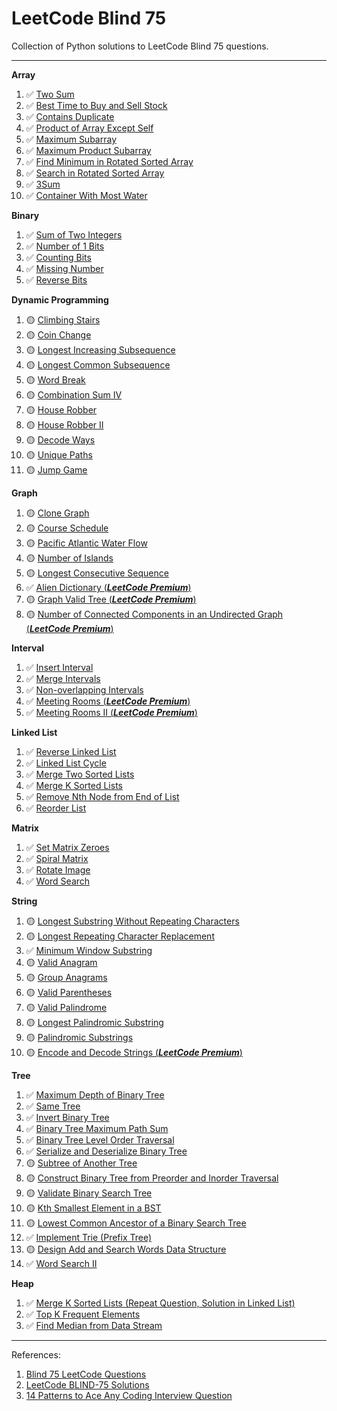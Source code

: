 # LeetCode Blind 75

Collection of Python solutions to LeetCode Blind 75 questions.

---

**Array**

1. ✅ [Two Sum](./Array/0001%20-%20Two%20Sum/)
2. ✅ [Best Time to Buy and Sell Stock](./Array/0121%20-%20Best%20Time%20to%20Buy%20and%20Sell%20Stock/)
3. ✅ [Contains Duplicate](./Array/0217%20-%20Contains%20Duplicate/)
4. ✅ [Product of Array Except Self](./Array/0238%20-%20Product%20of%20Array%20Except%20Self/)
5. ✅ [Maximum Subarray](./Array/0053%20-%20Maximum%20Subarray/)
6. ✅ [Maximum Product Subarray](./Array/0152%20-%20Maximum%20Product%20Subarray/)
7. ✅ [Find Minimum in Rotated Sorted Array](./Array/0153%20-%20Find%20Minimum%20in%20Rotated%20Sorted%20Array/)
8. ✅ [Search in Rotated Sorted Array](./Array/0033%20-%20Search%20in%20Rotated%20Sorted%20Array/)
9. ✅ [3Sum](./Array/0015%20-%203Sum/)
10. ✅ [Container With Most Water](./Array/0011%20-%20Container%20With%20Most%20Water/)

**Binary**

1. ✅ [Sum of Two Integers](./Binary/0371%20-%20Sum%20of%20Two%20Integers/)
2. ✅ [Number of 1 Bits](./Binary/0191%20-%20Number%20of%201%20Bits/)
3. ✅ [Counting Bits](./Binary/0338%20-%20Counting%20Bits/)
4. ✅ [Missing Number](./Binary/0268%20-%20Missing%20Number/)
5. ✅ [Reverse Bits](./Binary/0190%20-%20Reverse%20Bits/)

**Dynamic Programming**

1. 🟡 [Climbing Stairs](./Dynamic%20Programming/0070%20-%20Climbing%20Stairs/)
2. 🟡 [Coin Change](./Dynamic%20Programming/0322%20-%20Coin%20Change/)
3. 🟡 [Longest Increasing Subsequence](./Dynamic%20Programming/0300%20-%20Longest%20Increasing%20Subsequence/)
4. 🟡 [Longest Common Subsequence](./Dynamic%20Programming/1143%20-%20Longest%20Common%20Subsequence/)
5. 🟡 [Word Break](./Dynamic%20Programming/0139%20-%20Word%20Break/)
6. 🟡 [Combination Sum IV](./Dynamic%20Programming/0377%20-%20Combination%20Sum%20IV/)
7. 🟡 [House Robber](./Dynamic%20Programming/0198%20-%20House%20Robber/)
8. 🟡 [House Robber II](./Dynamic%20Programming/0213%20-%20House%20Robber%20II/)
9. 🟡 [Decode Ways](./Dynamic%20Programming/0091%20-%20Decode%20Ways/)
10. 🟡 [Unique Paths](./Dynamic%20Programming/0062%20-%20Unique%20Paths/)
11. 🟡 [Jump Game](./Dynamic%20Programming/0055%20-%20Jump%20Game/)

**Graph**

1. 🟡 [Clone Graph](./Graph/0133%20-%20Clone%20Graph/)
2. 🟡 [Course Schedule](./Graph/0207%20-%20Course%20Schedule/)
3. 🟡 [Pacific Atlantic Water Flow](./Graph/0417%20-%20Pacific%20Atlantic%20Water%20Flow/)
4. 🟡 [Number of Islands](./Graph/0200%20-%20Number%20of%20Islands/)
5. 🟡 [Longest Consecutive Sequence](./Graph/0128%20-%20Longest%20Consecutive%20Sequence/)
6. ✅ [Alien Dictionary (**_LeetCode Premium_**)](./Graph/0269%20-%20Alien%20Dictionary/)
7. 🟡 [Graph Valid Tree (**_LeetCode Premium_**)](./Graph/0261%20-%20Graph%20Valid%20Tree/)
8. 🟡 [Number of Connected Components in an Undirected Graph (**_LeetCode Premium_**)](./Graph/0323%20-%20Number%20of%20Connected%20Components%20in%20an%20Undirected%20Graph/)

**Interval**

1. ✅ [Insert Interval](./Interval/0057%20-%20Insert%20Interval/)
2. ✅ [Merge Intervals](./Interval/0056%20-%20Merge%20Intervals/)
3. ✅ [Non-overlapping Intervals](./Interval/0435%20-%20Non-overlapping%20Intervals/)
4. ✅ [Meeting Rooms (**_LeetCode Premium_**)](./Interval/0252%20-%20Meeting%20Rooms/)
5. ✅ [Meeting Rooms II (**_LeetCode Premium_**)](./Interval/0253%20-%20Meeting%20Rooms%20II/)

**Linked List**

1. ✅ [Reverse Linked List](./Linked%20List/0206%20-%20Reverse%20Linked%20List/)
2. ✅ [Linked List Cycle](./Linked%20List/0141%20-%20Linked%20List%20Cycle/)
3. ✅ [Merge Two Sorted Lists](./Linked%20List/0021%20-%20Merge%20Two%20Sorted%20Lists/)
4. ✅ [Merge K Sorted Lists](./Linked%20List/0023%20-%20Merge%20K%20Sorted%20Lists/)
5. ✅ [Remove Nth Node from End of List](./Linked%20List/0019%20-%20Remove%20Nth%20Node%20from%20End%20of%20List/)
6. ✅ [Reorder List](./Linked%20List/0143%20-%20Reorder%20List/)

**Matrix**

1. ✅ [Set Matrix Zeroes](./Matrix/0073%20-%20Set%20Matrix%20Zeroes/)
2. ✅ [Spiral Matrix](./Matrix/0054%20-%20Spiral%20Matrix/)
3. ✅ [Rotate Image](./Matrix/0048%20-%20Rotate%20Image/)
4. ✅ [Word Search](./Matrix/0079%20-%20Word%20Search/)

**String**

1. 🟡 [Longest Substring Without Repeating Characters](./String/0003%20-%20Longest%20Substring%20Without%20Repeating%20Characters/)
2. 🟡 [Longest Repeating Character Replacement](./String/0424%20-%20Longest%20Repeating%20Character%20Replacement/)
3. ✅ [Minimum Window Substring](./String/0076%20-%20Minimum%20Window%20Substring/)
4. 🟡 [Valid Anagram](./String/0242%20-%20Valid%20Anagram/)
5. 🟡 [Group Anagrams](./String/0049%20-%20Group%20Anagrams/)
6. 🟡 [Valid Parentheses](./String/0020%20-%20Valid%20Parentheses/)
7. 🟡 [Valid Palindrome](./String/0125%20-%20Valid%20Palindrome/)
8. 🟡 [Longest Palindromic Substring](./String/0005%20-%20Longest%20Palindromic%20Substring/)
9. 🟡 [Palindromic Substrings](./String/0647%20-%20Palindromic%20Substrings/)
10. 🟡 [Encode and Decode Strings (**_LeetCode Premium_**)](./String/0271%20-%20Encode%20and%20Decode%20Strings/)

**Tree**

1. ✅ [Maximum Depth of Binary Tree](./Tree/0104%20-%20Maximum%20Depth%20of%20Binary%20Tree/)
2. ✅ [Same Tree](./Tree/0100%20-%20Same%20Tree/)
3. ✅ [Invert Binary Tree](./Tree/0226%20-%20Invert%20Binary%20Tree/)
4. ✅ [Binary Tree Maximum Path Sum](./Tree/0124%20-%20Binary%20Tree%20Maximum%20Path%20Sum/)
5. ✅ [Binary Tree Level Order Traversal](./Tree/0102%20-%20Binary%20Tree%20Level%20Order%20Traversal/)
6. ✅ [Serialize and Deserialize Binary Tree](./Tree/0297%20-%20Serialize%20and%20Deserialize%20Binary%20Tree/)
7. 🟡 [Subtree of Another Tree](./Tree/0572%20-%20Subtree%20of%20Another%20Tree/)
8. 🟡 [Construct Binary Tree from Preorder and Inorder Traversal](./Tree/0105%20-%20Construct%20Binary%20Tree%20from%20Preorder%20and%20Inorder%20Traversal/)
9. 🟡 [Validate Binary Search Tree](./Tree/0098%20-%20Validate%20Binary%20Search%20Tree/)
10. 🟡 [Kth Smallest Element in a BST](./Tree/0230%20-%20Kth%20Smallest%20Element%20in%20a%20BST/)
11. 🟡 [Lowest Common Ancestor of a Binary Search Tree](./Tree/0235%20-%20Lowest%20Common%20Ancestor%20of%20a%20Binary%20Search%20Tree/)
12. ✅ [Implement Trie (Prefix Tree)](<./Tree/0208%20-%20Implement%20Trie%20(Prefix%20Tree)/>)
13. 🟡 [Design Add and Search Words Data Structure](./Tree/0211%20-%20Design%20Add%20and%20Search%20Words%20Data%20Structure/)
14. ✅ [Word Search II](./Tree/0212%20-%20Word%20Search%20II/)

**Heap**

1. ✅ [Merge K Sorted Lists (Repeat Question, Solution in Linked List)](./Linked%20List/0023%20-%20Merge%20K%20Sorted%20Lists/)
2. ✅ [Top K Frequent Elements](./Heap/0347%20-%20Top%20K%20Frequent%20Elements/)
3. ✅ [Find Median from Data Stream](./Heap/0295%20-%20Find%20Median%20from%20Data%20Stream/)

---

References:

1. [Blind 75 LeetCode Questions](https://leetcode.com/discuss/general-discussion/460599/blind-75-leetcode-questions)
2. [LeetCode BLIND-75 Solutions](https://youtube.com/playlist?list=PLot-Xpze53ldVwtstag2TL4HQhAnC8ATf&si=voYfyCjt6oXgk7J8)
3. [14 Patterns to Ace Any Coding Interview Question](https://hackernoon.com/14-patterns-to-ace-any-coding-interview-question-c5bb3357f6ed)
